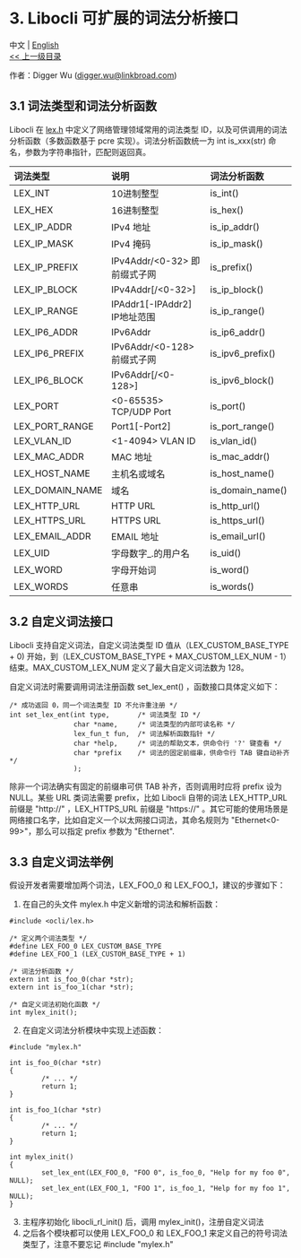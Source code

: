# 3. Libocli 可扩展的词法分析接口

中文 | [English](Lexical%20Parsing.md)
<br>
[<< 上一级目录](README.zh_CN.md)  

作者：Digger Wu (digger.wu@linkbroad.com)

## 3.1 词法类型和词法分析函数

Libocli 在 [lex.h](../src/lex.h) 中定义了网络管理领域常用的词法类型 ID，以及可供调用的词法分析函数（多数函数基于 pcre 实现）。词法分析函数统一为 int is_xxx(str) 命名，参数为字符串指针，匹配则返回真。

| 词法类型 | 说明 | 词法分析函数 |
| :--- | :--- | :--- |
| LEX_INT | 10进制整型 | is_int() |
| LEX_HEX | 16进制整型 | is_hex() |
| LEX_IP_ADDR | IPv4 地址 | is_ip_addr() |
| LEX_IP_MASK | IPv4 掩码 | is_ip_mask() |
| LEX_IP_PREFIX | IPv4Addr/<0-32> 即前缀式子网 | is_prefix() |
| LEX_IP_BLOCK | IPv4Addr[/<0-32>] | is_ip_block() |
| LEX_IP_RANGE | IPAddr1[-IPAddr2] IP地址范围 | is_ip_range() |
| LEX_IP6_ADDR | IPv6Addr | is_ip6_addr() |
| LEX_IP6_PREFIX | IPv6Addr/<0-128> 前缀式子网 | is_ipv6_prefix() |
| LEX_IP6_BLOCK | IPv6Addr[/<0-128>] | is_ipv6_block() |
| LEX_PORT | <0-65535> TCP/UDP Port | is_port() |
| LEX_PORT_RANGE | Port1[-Port2] | is_port_range() |
| LEX_VLAN_ID | <1-4094> VLAN ID | is_vlan_id() |
| LEX_MAC_ADDR | MAC 地址 | is_mac_addr() |
| LEX_HOST_NAME | 主机名或域名 | is_host_name() |
| LEX_DOMAIN_NAME | 域名 | is_domain_name() |
| LEX_HTTP_URL | HTTP URL | is_http_url() |
| LEX_HTTPS_URL | HTTPS URL | is_https_url() |
| LEX_EMAIL_ADDR | EMAIL 地址 | is_email_url() |
| LEX_UID | 字母数字_.的用户名 | is_uid() |
| LEX_WORD | 字母开始词 | is_word() |
| LEX_WORDS | 任意串 | is_words() |

## 3.2 自定义词法接口

Libocli 支持自定义词法，自定义词法类型 ID 值从（LEX_CUSTOM_BASE_TYPE + 0) 开始，到（LEX_CUSTOM_BASE_TYPE + MAX_CUSTOM_LEX_NUM - 1） 结束。MAX_CUSTOM_LEX_NUM 定义了最大自定义词法数为 128。

自定义词法时需要调用词法注册函数 set_lex_ent() ，函数接口具体定义如下：
```
/* 成功返回 0，同一个词法类型 ID 不允许重注册 */
int set_lex_ent(int type,       /* 词法类型 ID */
                char *name,     /* 词法类型的内部可读名称 */
                lex_fun_t fun,  /* 词法解析函数指针 */
                char *help,     /* 词法的帮助文本，供命令行 '?' 键查看 */
                char *prefix    /* 词法的固定前缀串，供命令行 TAB 键自动补齐 */
                );
```

除非一个词法确实有固定的前缀串可供 TAB 补齐，否则调用时应将 prefix 设为 NULL。某些 URL 类词法需要 prefix，比如 Libocli 自带的词法 LEX_HTTP_URL 前缀是 "http://" ，LEX_HTTPS_URL 前缀是 "https://" 。其它可能的使用场景是网络接口名字，比如自定义一个以太网接口词法，其命名规则为 "Ethernet<0-99>"，那么可以指定 prefix 参数为 "Ethernet".

## 3.3 自定义词法举例

假设开发者需要增加两个词法，LEX_FOO_0 和 LEX_FOO_1，建议的步骤如下：

1. 在自己的头文件 mylex.h 中定义新增的词法和解析函数：
```
#include <ocli/lex.h>

/* 定义两个词法类型 */
#define LEX_FOO_0 LEX_CUSTOM_BASE_TYPE
#define LEX_FOO_1 (LEX_CUSTOM_BASE_TYPE + 1)

/* 词法分析函数 */
extern int is_foo_0(char *str);
extern int is_foo_1(char *str);

/* 自定义词法初始化函数 */
int mylex_init();
```

2. 在自定义词法分析模块中实现上述函数：
```
#include "mylex.h"

int is_foo_0(char *str)
{
        /* ... */
        return 1;
}

int is_foo_1(char *str)
{
        /* ... */
        return 1;
}

int mylex_init()
{
        set_lex_ent(LEX_FOO_0, "FOO 0", is_foo_0, "Help for my foo 0", NULL);
        set_lex_ent(LEX_FOO_1, "FOO 1", is_foo_1, "Help for my foo 1", NULL);
}
```

3. 主程序初始化 libocli_rl_init() 后，调用 mylex_init()，注册自定义词法
4. 之后各个模块都可以使用 LEX_FOO_0 和 LEX_FOO_1 来定义自己的符号词法类型了，注意不要忘记 #include "mylex.h"



